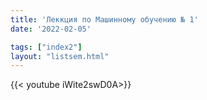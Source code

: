 ```yaml
---
title: 'Леккция по Машинному обучению № 1'
date: '2022-02-05'

tags: ["index2"]
layout: "listsem.html"
---
```



{{< youtube iWite2swD0A>}}<br>



<!--more-->

